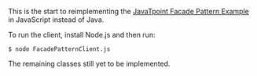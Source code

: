 This is the start to reimplementing the [JavaTpoint Facade Pattern Example](https://www.javatpoint.com/facade-pattern) in JavaScript instead of Java.

To run the client, install Node.js and then run:

```
$ node FacadePatternClient.js
```

The remaining classes still yet to be implemented.
